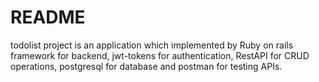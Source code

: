 # README

todolist project is an application which implemented by Ruby on rails framework for backend, jwt-tokens for authentication, RestAPI for CRUD operations, postgresql for database and postman for testing APIs.
